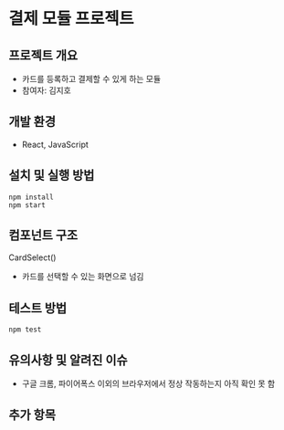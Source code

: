 # 결제 모듈 프로젝트

## 프로젝트 개요

- 카드를 등록하고 결제할 수 있게 하는 모듈
- 참여자: 김지호

## 개발 환경

- React, JavaScript

## 설치 및 실행 방법

```
npm install
npm start
```

## 컴포넌트 구조

CardSelect()
- 카드를 선택할 수 있는 화면으로 넘김

## 테스트 방법

```
npm test
```

## 유의사항 및 알려진 이슈

- 구글 크롬, 파이어폭스 이외의 브라우저에서 정상 작동하는지 아직 확인 못 함

## 추가 항목

